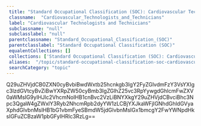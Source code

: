 ```yaml
--- 
 title: "Standard Occupational Classification (SOC): Cardiovascular Technologists and Technicians" 
 classname:  "Cardiovascular_Technologists_and_Technicians" 
 label: "Cardiovascular Technologists and Technicians" 
 subclassname: "null" 
 subclasslabel: "null" 
 parentclassname: "Standard_Occupational_Classification_(SOC)" 
 parentclasslabel: "Standard Occupational Classification (SOC)" 
 equalentCollections: [] 
 collections: ['Standard Occupational Classification (SOC): Cardiovascular Technologists and Technicians']
 aliases:  "/topic/standard-occupational-classification-soc-cardiovascular-technologists-and-technicians"  
 searchCategory: "topic" 
---
```

Q29uZHVjdCB0ZXN0cyBvbiBwdWxtb25hcnkgb3IgY2FyZGlvdmFzY3VsYXIgc3lzdGVtcyBvZiBwYXRpZW50cyBmb3IgZGlhZ25vc3RpYywgdGhlcmFwZXV0aWMsIG9yIHJlc2VhcmNoIHB1cnBvc2VzLiBNYXkgY29uZHVjdCBvciBhc3Npc3QgaW4gZWxlY3Ryb2NhcmRpb2dyYW1zLCBjYXJkaWFjIGNhdGhldGVyaXphdGlvbnMsIHB1bG1vbmFyeSBmdW5jdGlvbnMsIGx1bmcgY2FwYWNpdHksIGFuZCBzaW1pbGFyIHRlc3RzLg==